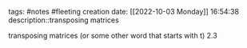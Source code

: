 tags: #notes #fleeting
creation date: [[2022-10-03 Monday]] 16:54:38
description::transposing matrices

transposing matrices (or some other word that starts with t)
2.3